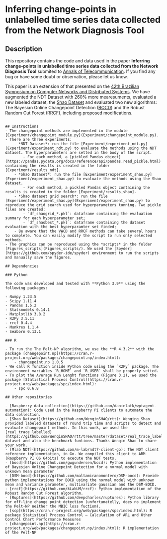 # Inferring change-points in unlabelled time series data collected from the Network Diagnosis Tool

## Description
This repository contains the code and data used in the paper **Inferring change-points in unlabelled time series data collected from the Network Diagnosis Tool** submited to [Annals of Telecommunication](https://www.springer.com/engineering/signals/journal/12243). If you find any bug or have some doubt or observation, please let us know. 

This paper is an extension of that presented on the [42th Brazilian Symposium on Computer Networks and Distributed Systems](https://github.com/cleitonmoya/sbrc24). We have augmented the NDT Dataset with 260% more mearesuments, evaluated a new labeled dataset, the [Shao Dataset](https://github.com/WenqinSHAO/rtt/tree/master/dataset/real_trace_labelled) and evaluated two new algorithms: The Bayesian Online Changepoint Detection ([BOCD](https://arxiv.org/abs/0710.3742)) and the Robust Random Cut Forest ([RRCF](https://proceedings.mlr.press/v48/guha16.html)), including proposed modifications. 


```

## Instructions
- The changepoint methods are implemented in the module [Experiment/changepoint_module.py](Experiment/changepoint_module.py).
- There are three experiments:
	- *NDT Dataset*: run the file [Experiment/experiment_ndt.py](Experiment/experiment_ndt.py) to evaluate the methods using the NDT dataset. The hyperparameters are setted in the body of the script.
		- For each method, a [pickled Pandas object](https://pandas.pydata.org/docs/reference/api/pandas.read_pickle.html) containing the results is created in the folder [Experiment/results_ndt].
	- *Shao Dataset*: run the file [Experiment/experiment_shao.py](Experiment/experiment_shao.py) to evaluate the methods using the Shao dataset. 
		- For each method, a pickled Pandas object containing the results is created in the folder [Experiment/results_shao].
	- *Shao dataset grid search*: run the file [Experiment/experiment_shao.py](Experiment/experiment_shao.py) to reproduce the grid search used for hyperparameters tunning. Two pickle files are created: 
		- `df_shaogrid_*.pkl`: dataframe containing the evaluation summary for each hyperparameter set;
		- `df_shaobest_*.pkl`: dataframe containing the dataset evaluation with the best hyperparamter set finded;
	- Be aware that the VWCD and RRCF methods can take several hours to complete. You can easily modify the script to run only selected methods.
- The graphics can be reproduced using the *scripts* in the folder [Figures_scripts](Figures_scripts/). We used the [Spyder](https://github.com/spyder-ide/spyder) environment to run the scripts and manually save the figures.

## Dependencies

### Python

The code was developed and tested with **Python 3.9** using the following packages:

- Numpy 1.23.5
- Scipy 1.11.4
- Pandas 1.5.2
- Statsmodels 0.14.1
- Matplotlib 3.8.2
- R2Py 3.5.11
- rrcf 0.4.4
- Munkres 1.1.4
- Seaborn 0.13.1

### R 

- To run the The Pelt-NP algorithm, we use the **R 4.3.2** with the package [changepoint.np](https://cran.r-project.org/web/packages/changepoint.np/index.html):
	- changepoint.np 1.0.5
- We call R function inside Python code using the `R2Py` package. The environment variables `R_HOME` and `R_USER` shall be properly setted.
- To plot the Average Run Lenght functions (Figure 3.2), we used the package [Statistical Process Control](https://cran.r-project.org/web/packages/spc/index.html): 
	- spc 0.6.8

## Other repositories

- [Raspberry data collection](https://github.com/danielatk/wptagent-automation): Code used in the Raspberry PI clients to automate the data collection.
- [Shao Dataset](https://github.com/WenqinSHAO/rtt): Wenqing Shao provided labeled datasets of round trip time and scripts to detect and evaluate changepoint methods. In this work, we used the [real_trace_labelled](https://github.com/WenqinSHAO/rtt/tree/master/dataset/real_trace_labelled) dataset and also the benchmark funtions. Thanks Wenqin Shao to share your work.
- [Mlab NDT](https://github.com/m-lab/ndt7-client-go): The NDT client reference implementation, in Go. We compiled this client to ARM (Raspberry PI OS 64bits) to execute the NDT tests.
- [bocd](https://github.com/gwgundersen/bocd): Python implementation of Bayesian Online Changepoint Detection for a normal model with unknown mean parameter
- [DSM-bocd](https://github.com/maltamiranomontero/DSM-bocd): Provide python implementations for BOCD using the normal model with unknown mean and variance parameter, multivariate gaussian and the DSM-BOCD.
- [rrcf](https://github.com/kLabUM/rrcf): Python implementation of the Robust Random Cut Forest algorithm.
- [Ruptures](https://github.com/deepcharles/ruptures): Python library for off-line change point detection (unfortunatelly, does no implement the Pelt-NP neither the MBIC loss fuctiom).
- [scp](https://cran.r-project.org/web/packages/spc/index.html): R package Statistical Process Control – Calculation of ARL and Other Control Chart Performance Measures
- [changepoint.np](https://cran.r-project.org/web/packages/changepoint.np/index.html): R implementation of the Pelt-NP